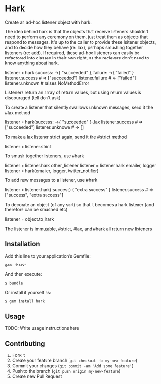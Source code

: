 # Hark

Create an ad-hoc listener object with hark.

The idea behind hark is that the objects that receive listeners shouldn't need to perform any ceremony on
them, just treat them as objects that respond to messages.  It's up to the caller to provide these lsitener objects,
and to decide how they behave (re: lax), perhaps smushing together listeners (re: add).  If required, these ad-hoc
listeners can easily be refactored into classes in their own right, as the recievers don't need to know anything about
hark.

  listener = hark success: ->{ "succeeded" }, failure: ->{ "failed" }
  listener.success # => ["succeeded"]
  listener.failure # => ["failed"]
  listener.unknown # raises NoMethodError

Listeners return an array of return values, but using return values is discouraged (tell don't ask)

To create a listener that silently swallows unknown messages, send it the #lax method

  listener = hark(success: ->{ "succeeded" }).lax
  listener.success # => ["succeeded"]
  listener.unknown # => []

To make a lax listener strict again, send it the #strict method

  listener = listener.strict

To smush together listeners, use #hark

  listener = listener.hark other_listener
  listener = listener.hark emailer, logger
  listener = hark(emailer, logger, twitter_notifier)

To add new messages to a listener, use #hark

  listener = listener.hark(:success) { "extra success" }
  listener.success # => ["success", "extra success"]

To decorate an object (of any sort) so that it becomes a hark listener (and therefore can be smushed etc)

  listener = object.to_hark

The listener is immutable, #strict, #lax, and #hark all return new listeners

## Installation

Add this line to your application's Gemfile:

    gem 'hark'

And then execute:

    $ bundle

Or install it yourself as:

    $ gem install hark

## Usage

TODO: Write usage instructions here

## Contributing

1. Fork it
2. Create your feature branch (`git checkout -b my-new-feature`)
3. Commit your changes (`git commit -am 'Add some feature'`)
4. Push to the branch (`git push origin my-new-feature`)
5. Create new Pull Request
